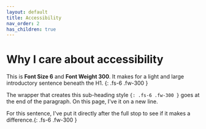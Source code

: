 ```yaml
---
layout: default
title: Accessibility
nav_order: 2
has_children: true
---
```


# Why I care about accessibility


This is **Font Size 6** and **Font Weight 300**. It makes for a light and large introductory sentence beneath the H1.
{: .fs-6 .fw-300 } 

The wrapper that creates this sub-heading style `{: .fs-6 .fw-300 }` goes at the end of the paragraph. On this page, I've it on a new line.

For this sentence, I've put it directly after the full stop to see if it makes a difference.{: .fs-6 .fw-300 } 